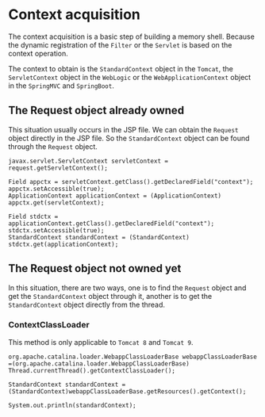 # Context acquisition

The context acquisition is a basic step of building a memory shell. Because the dynamic registration of the `Filter` or the `Servlet` is based on the context operation.

The context to obtain is the `StandardContext` object in the `Tomcat`, the `ServletContext` object in the `WebLogic` or the `WebApplicationContext` object in the `SpringMVC` and `SpringBoot`.

## The Request object already owned

This situation usually occurs in the JSP file. We can obtain the `Request` object directly in the JSP file. So the `StandardContext` object can be found through the `Request` object.

    javax.servlet.ServletContext servletContext = request.getServletContext();
 
    Field appctx = servletContext.getClass().getDeclaredField("context");
    appctx.setAccessible(true);
    ApplicationContext applicationContext = (ApplicationContext) appctx.get(servletContext);
 
    Field stdctx = applicationContext.getClass().getDeclaredField("context");
    stdctx.setAccessible(true);
    StandardContext standardContext = (StandardContext) stdctx.get(applicationContext);

## The Request object not owned yet

In this situation, there are two ways, one is to find the `Request` object and get the `StandardContext` object through it, another is to get the `StandardContext` object directly from the thread.

### ContextClassLoader

This method is only applicable to `Tomcat 8` and `Tomcat 9`.

    org.apache.catalina.loader.WebappClassLoaderBase webappClassLoaderBase =(org.apache.catalina.loader.WebappClassLoaderBase) Thread.currentThread().getContextClassLoader();
 
    StandardContext standardContext = (StandardContext)webappClassLoaderBase.getResources().getContext();
 
    System.out.println(standardContext);
